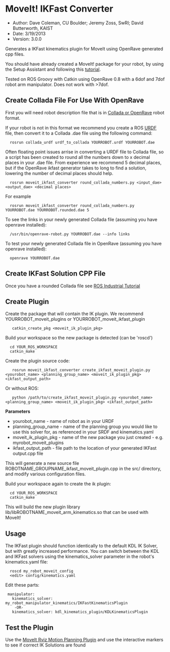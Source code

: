 MoveIt! IKFast Converter
==========
* Author: Dave Coleman, CU Boulder; Jeremy Zoss, SwRI; David Butterworth, KAIST
* Date: 3/19/2013
* Version: 3.0.0

Generates a IKFast kinematics plugin for MoveIt using OpenRave generated cpp files. 
 
You should have already created a MoveIt! package for your robot, by using the Setup Assistant and following this [tutorial](http://moveit.ros.org/wiki/index.php/Groovy/MoveIt!_Setup_Assistant).

Tested on ROS Groovy with Catkin using OpenRave 0.8 with a 6dof and 7dof robot arm manipulator. Does not work with >7dof. 

Create Collada File For Use With OpenRave
---------

First you will need robot description file that is in [Collada or OpenRave](http://openrave.org/docs/latest_stable/collada_robot_extensions/) robot format. 

If your robot is not in this format we recommend you create a ROS [URDF](http://www.ros.org/wiki/urdf/Tutorials/Create%20your%20own%20urdf%20file) file, then convert it to a Collada .dae file using the following command:

      rosrun collada_urdf urdf_to_collada YOURROBOT.urdf YOURROBOT.dae

Often floating point issues arrise in converting a URDF file to Collada file, so a script has been created to round all the numbers down to x decimal places in your .dae file. From experience we recommend 5 decimal places, but if the OpenRave ikfast generator takes to long to find a solution, lowering the number of decimal places should help.

      rosrun moveit_ikfast_converter round_collada_numbers.py <input_dae> <output_dae> <decimal places>

For example

      rosrun moveit_ikfast_converter round_collada_numbers.py YOURROBOT.dae YOURROBOT.rounded.dae 5

To see the links in your newly generated Collada file (assuming you have openrave installed):

      /usr/bin/openrave-robot.py YOURROBOT.dae --info links

To test your newly generated Collada file in OpenRave (assuming you have openrave installed):

      openrave YOURROBOT.dae


Create IKFast Solution CPP File
---------
Once you have a rounded Collada file see [ROS Industrial Tutorial](http://www.ros.org/wiki/Industrial/Tutorials/Create_a_Fast_IK_Solution)

Create Plugin
---------

Create the package that will contain the IK plugin. We recommend YOURROBOT_moveit_plugins or YOURROBOT_moveit_ikfast_plugin

       catkin_create_pkg <moveit_ik_plugin_pkg>

Build your workspace so the new package is detected (can be 'roscd')

      cd YOUR_ROS_WORKSPACE
      catkin_make

Create the plugin source code:

       rosrun moveit_ikfast_converter create_ikfast_moveit_plugin.py <yourobot_name> <planning_group_name> <moveit_ik_plugin_pkg> <ikfast_output_path>

Or without ROS:

       python /path/to/create_ikfast_moveit_plugin.py <yourobot_name> <planning_group_name> <moveit_ik_plugin_pkg> <ikfast_output_path>

**Parameters**
* yourobot_name - name of robot as in your URDF
* planning_group_name - name of the planning group you would like to use this solver for, as referenced in your SRDF and kinematics.yaml
* moveit_ik_plugin_pkg - name of the new package you just created - e.g. myrobot_moveit_plugins
* ikfast_output_path - file path to the location of your generated IKFast output.cpp file

This will generate a new source file ROBOTNAME_GROUPNAME_ikfast_moveit_plugin.cpp in the src/ directory, and modify various configuration files.

Build your workspace again to create the ik plugin:

      cd YOUR_ROS_WORKSPACE
      catkin_make

This will build the new plugin library lib/libROBOTNAME_moveit_arm_kinematics.so that can be used with MoveIt!

Usage
---------

The IKFast plugin should function identically to the default KDL IK Solver, but with greatly increased performance. You can switch between the KDL and IKFast solvers using the kinematics_solver parameter in the robot's kinematics.yaml file:

      roscd my_robot_moveit_config
      <edit> config/kinematics.yaml

Edit these parts:

     manipulator:
       kinematics_solver: my_robot_manipulator_kinematics/IKFastKinematicsPlugin
        -OR-
       kinematics_solver: kdl_kinematics_plugin/KDLKinematicsPlugin

Test the Plugin
---------

Use the [MoveIt Rviz Motion Planning Plugin](http://moveit.ros.org/wiki/index.php/Groovy/PR2/Rviz_Plugin/Quick_Start) and use the interactive markers to see if correct IK Solutions are found
